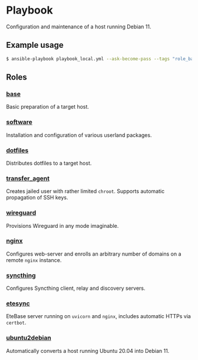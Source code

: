 # Playbook

Configuration and maintenance of a host running Debian 11.


## Example usage

```sh
$ ansible-playbook playbook_local.yml --ask-become-pass --tags "role_base,role_software"
```


## Roles

### [base](/roles/base/)
Basic preparation of a target host.

### [software](/roles/software/)
Installation and configuration of various userland packages.

### [dotfiles](/roles/dotfiles/)
Distributes dotfiles to a target host.

### [transfer_agent](/roles/transfer_agent/)
Creates jailed user with rather limited `chroot`. Supports automatic propagation of SSH keys.

### [wireguard](/roles/wireguard/)
Provisions Wireguard in any mode imaginable.

### [nginx](/roles/nginx/)
Configures web-server and enrolls an arbitrary number of domains on a remote `nginx` instance.

### [syncthing](/roles/syncthing)
Configures Syncthing client, relay and discovery servers.

### [etesync](/roles/etesync/)
EteBase server running on `uvicorn` and `nginx`, includes automatic HTTPs via `certbot`.

### [ubuntu2debian](/roles/ubuntu2debian/)
Automatically converts a host running Ubuntu 20.04 into Debian 11.
